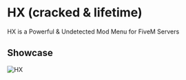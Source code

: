 # HX (cracked & lifetime)
HX is a Powerful &amp; Undetected Mod Menu for FiveM Servers

## Showcase

![HX](https://github.com/ASMRoyal/HX/assets/89786570/3c0ccc2f-fac6-4f58-9d47-bf4c448a9bc7)
